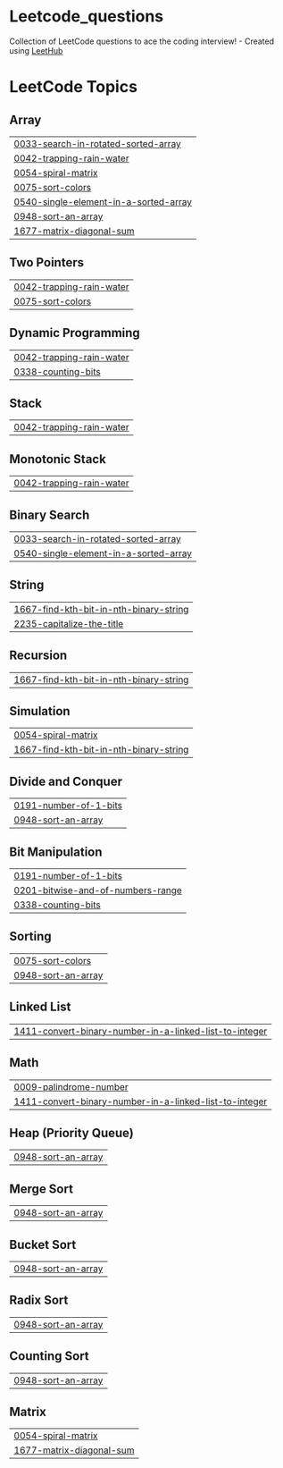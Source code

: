 # Leetcode_questions
Collection of LeetCode questions to ace the coding interview! - Created using [LeetHub](https://github.com/QasimWani/LeetHub)

<!---LeetCode Topics Start-->
# LeetCode Topics
## Array
|  |
| ------- |
| [0033-search-in-rotated-sorted-array](https://github.com/satyasmishra19/Leetcode_questions/tree/master/0033-search-in-rotated-sorted-array) |
| [0042-trapping-rain-water](https://github.com/satyasmishra19/Leetcode_questions/tree/master/0042-trapping-rain-water) |
| [0054-spiral-matrix](https://github.com/satyasmishra19/Leetcode_questions/tree/master/0054-spiral-matrix) |
| [0075-sort-colors](https://github.com/satyasmishra19/Leetcode_questions/tree/master/0075-sort-colors) |
| [0540-single-element-in-a-sorted-array](https://github.com/satyasmishra19/Leetcode_questions/tree/master/0540-single-element-in-a-sorted-array) |
| [0948-sort-an-array](https://github.com/satyasmishra19/Leetcode_questions/tree/master/0948-sort-an-array) |
| [1677-matrix-diagonal-sum](https://github.com/satyasmishra19/Leetcode_questions/tree/master/1677-matrix-diagonal-sum) |
## Two Pointers
|  |
| ------- |
| [0042-trapping-rain-water](https://github.com/satyasmishra19/Leetcode_questions/tree/master/0042-trapping-rain-water) |
| [0075-sort-colors](https://github.com/satyasmishra19/Leetcode_questions/tree/master/0075-sort-colors) |
## Dynamic Programming
|  |
| ------- |
| [0042-trapping-rain-water](https://github.com/satyasmishra19/Leetcode_questions/tree/master/0042-trapping-rain-water) |
| [0338-counting-bits](https://github.com/satyasmishra19/Leetcode_questions/tree/master/0338-counting-bits) |
## Stack
|  |
| ------- |
| [0042-trapping-rain-water](https://github.com/satyasmishra19/Leetcode_questions/tree/master/0042-trapping-rain-water) |
## Monotonic Stack
|  |
| ------- |
| [0042-trapping-rain-water](https://github.com/satyasmishra19/Leetcode_questions/tree/master/0042-trapping-rain-water) |
## Binary Search
|  |
| ------- |
| [0033-search-in-rotated-sorted-array](https://github.com/satyasmishra19/Leetcode_questions/tree/master/0033-search-in-rotated-sorted-array) |
| [0540-single-element-in-a-sorted-array](https://github.com/satyasmishra19/Leetcode_questions/tree/master/0540-single-element-in-a-sorted-array) |
## String
|  |
| ------- |
| [1667-find-kth-bit-in-nth-binary-string](https://github.com/satyasmishra19/Leetcode_questions/tree/master/1667-find-kth-bit-in-nth-binary-string) |
| [2235-capitalize-the-title](https://github.com/satyasmishra19/Leetcode_questions/tree/master/2235-capitalize-the-title) |
## Recursion
|  |
| ------- |
| [1667-find-kth-bit-in-nth-binary-string](https://github.com/satyasmishra19/Leetcode_questions/tree/master/1667-find-kth-bit-in-nth-binary-string) |
## Simulation
|  |
| ------- |
| [0054-spiral-matrix](https://github.com/satyasmishra19/Leetcode_questions/tree/master/0054-spiral-matrix) |
| [1667-find-kth-bit-in-nth-binary-string](https://github.com/satyasmishra19/Leetcode_questions/tree/master/1667-find-kth-bit-in-nth-binary-string) |
## Divide and Conquer
|  |
| ------- |
| [0191-number-of-1-bits](https://github.com/satyasmishra19/Leetcode_questions/tree/master/0191-number-of-1-bits) |
| [0948-sort-an-array](https://github.com/satyasmishra19/Leetcode_questions/tree/master/0948-sort-an-array) |
## Bit Manipulation
|  |
| ------- |
| [0191-number-of-1-bits](https://github.com/satyasmishra19/Leetcode_questions/tree/master/0191-number-of-1-bits) |
| [0201-bitwise-and-of-numbers-range](https://github.com/satyasmishra19/Leetcode_questions/tree/master/0201-bitwise-and-of-numbers-range) |
| [0338-counting-bits](https://github.com/satyasmishra19/Leetcode_questions/tree/master/0338-counting-bits) |
## Sorting
|  |
| ------- |
| [0075-sort-colors](https://github.com/satyasmishra19/Leetcode_questions/tree/master/0075-sort-colors) |
| [0948-sort-an-array](https://github.com/satyasmishra19/Leetcode_questions/tree/master/0948-sort-an-array) |
## Linked List
|  |
| ------- |
| [1411-convert-binary-number-in-a-linked-list-to-integer](https://github.com/satyasmishra19/Leetcode_questions/tree/master/1411-convert-binary-number-in-a-linked-list-to-integer) |
## Math
|  |
| ------- |
| [0009-palindrome-number](https://github.com/satyasmishra19/Leetcode_questions/tree/master/0009-palindrome-number) |
| [1411-convert-binary-number-in-a-linked-list-to-integer](https://github.com/satyasmishra19/Leetcode_questions/tree/master/1411-convert-binary-number-in-a-linked-list-to-integer) |
## Heap (Priority Queue)
|  |
| ------- |
| [0948-sort-an-array](https://github.com/satyasmishra19/Leetcode_questions/tree/master/0948-sort-an-array) |
## Merge Sort
|  |
| ------- |
| [0948-sort-an-array](https://github.com/satyasmishra19/Leetcode_questions/tree/master/0948-sort-an-array) |
## Bucket Sort
|  |
| ------- |
| [0948-sort-an-array](https://github.com/satyasmishra19/Leetcode_questions/tree/master/0948-sort-an-array) |
## Radix Sort
|  |
| ------- |
| [0948-sort-an-array](https://github.com/satyasmishra19/Leetcode_questions/tree/master/0948-sort-an-array) |
## Counting Sort
|  |
| ------- |
| [0948-sort-an-array](https://github.com/satyasmishra19/Leetcode_questions/tree/master/0948-sort-an-array) |
## Matrix
|  |
| ------- |
| [0054-spiral-matrix](https://github.com/satyasmishra19/Leetcode_questions/tree/master/0054-spiral-matrix) |
| [1677-matrix-diagonal-sum](https://github.com/satyasmishra19/Leetcode_questions/tree/master/1677-matrix-diagonal-sum) |
<!---LeetCode Topics End-->
